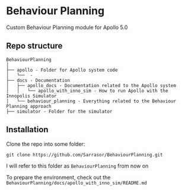 # Behaviour Planning
Custom Behaviour Planning module for Apollo 5.0

## Repo structure

```
BehaviourPlanning
│ 
├── apollo - Folder for Apollo system code
│   └──  - 
├── docs - Documentation
│   ├── apollo_docs - Documentation related to the Apollo system
│   │   └── apollo_with_inno_sim - How to run Apollo with the Innopolis Simulator
│   └── behaviour_planning - Everything related to the Behaviour Planning approach
├── simulator - Folder for the simulator
```

## Installation

Clone the repo into some folder: 

```
git clone https://github.com/Sarrasor/BehaviourPlanning.git
```

I will refer to this folder as `BehaviourPlanning` from now on

To prepare the environment, check out the `BehaviourPlanning/docs/apollo_with_inno_sim/README.md`